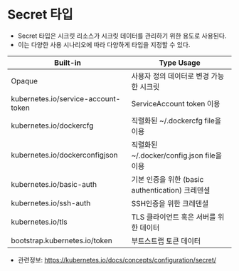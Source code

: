 # Secret 타입 

- Secret 타입은 시크릿 리소스가 시크릿 데이터를 관리하기 위한 용도로 사용된다. 
- 이는 다양한 사용 시나리오에 따라 다양하게 타입을 지정할 수 있다. 

|Built-in| Type	Usage|
|---|---|
|Opaque|	사용자 정의 데이터로 변경 가능한 시크릿|
|kubernetes.io/service-account-token|	ServiceAccount token 이용 |
|kubernetes.io/dockercfg|	직렬화된 ~/.dockercfg file을 이용 |
|kubernetes.io/dockerconfigjson|	직렬화된 ~/.docker/config.json file을 이용|
|kubernetes.io/basic-auth|	기본 인증을 위한 (basic authentication) 크레덴셜|
|kubernetes.io/ssh-auth|	SSH인증을 위한 크레덴셜 |
|kubernetes.io/tls	| TLS 클라이언트 혹은 서버를 위한 데이터 |
|bootstrap.kubernetes.io/token|	부트스트랩 토큰 데이터 |

- 관련정보: https://kubernetes.io/docs/concepts/configuration/secret/